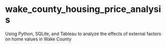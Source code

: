 # wake_county_housing_price_analysis
Using Python, SQLite, and Tableau to analyze the effects of external factors on home values in Wake County
